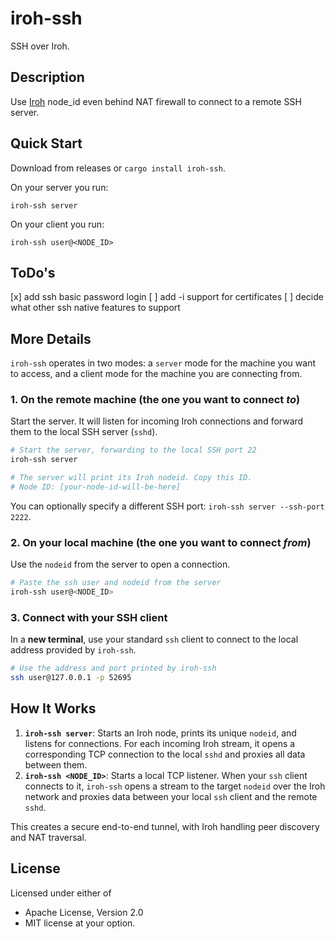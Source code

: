 # iroh-ssh

SSH over Iroh.

## Description

Use [Iroh](https://iroh.computer/) node_id even behind NAT firewall to connect to a remote SSH server.

## Quick Start

Download from releases or ``cargo install iroh-ssh``.

On your server you run:
    
    iroh-ssh server

On your client you run:
    
    iroh-ssh user@<NODE_ID>

## ToDo's

[x] add ssh basic password login
[ ] add -i support for certificates
[ ] decide what other ssh native features to support

## More Details
`iroh-ssh` operates in two modes: a `server` mode for the machine you want to access, and a client mode for the machine you are connecting from.

### 1. On the remote machine (the one you want to connect *to*)

Start the server. It will listen for incoming Iroh connections and forward them to the local SSH server (`sshd`).

```sh
# Start the server, forwarding to the local SSH port 22
iroh-ssh server

# The server will print its Iroh nodeid. Copy this ID.
# Node ID: [your-node-id-will-be-here]
```

You can optionally specify a different SSH port: `iroh-ssh server --ssh-port 2222`.

### 2. On your local machine (the one you want to connect *from*)

Use the `nodeid` from the server to open a connection.

```sh
# Paste the ssh user and nodeid from the server
iroh-ssh user@<NODE_ID>
```

### 3. Connect with your SSH client

In a **new terminal**, use your standard `ssh` client to connect to the local address provided by `iroh-ssh`.

```sh
# Use the address and port printed by iroh-ssh
ssh user@127.0.0.1 -p 52695
```

## How It Works

1.  **`iroh-ssh server`**: Starts an Iroh node, prints its unique `nodeid`, and listens for connections. For each incoming Iroh stream, it opens a corresponding TCP connection to the local `sshd` and proxies all data between them.
2.  **`iroh-ssh <NODE_ID>`**: Starts a local TCP listener. When your `ssh` client connects to it, `iroh-ssh` opens a stream to the target `nodeid` over the Iroh network and proxies data between your local `ssh` client and the remote `sshd`.

This creates a secure end-to-end tunnel, with Iroh handling peer discovery and NAT traversal.

## License

Licensed under either of
* Apache License, Version 2.0
* MIT license
at your option.